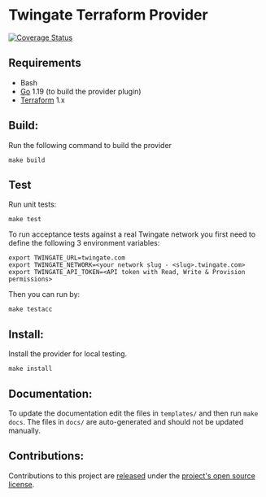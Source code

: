 
Twingate Terraform Provider
==================

[![Coverage Status](https://coveralls.io/repos/github/Twingate/terraform-provider-twingate/badge.svg?branch=main&t=rqgifB)](https://coveralls.io/github/Twingate/terraform-provider-twingate?branch=main)

Requirements
------------

-   Bash
-	[Go](https://golang.org/doc/install) 1.19 (to build the provider plugin)
-	[Terraform](https://www.terraform.io/downloads.html) 1.x

## Build: 

Run the following command to build the provider

```shell
make build
```

## Test

Run unit tests:
```shell
make test
```

To run acceptance tests against a real Twingate network you first need to define the following 3 environment variables:
```shell
export TWINGATE_URL=twingate.com 
export TWINGATE_NETWORK=<your network slug - <slug>.twingate.com>
export TWINGATE_API_TOKEN=<API token with Read, Write & Provision permissions>
```
Then you can run by:
```shell
make testacc
```




## Install:

Install the provider for local testing.

```shell
make install
```

## Documentation:

To update the documentation edit the files in `templates/` and then run `make docs`.  The files in `docs/` are auto-generated and should not be updated manually.

## Contributions:

Contributions to this project are [released](https://help.github.com/articles/github-terms-of-service/#6-contributions-under-repository-license) under the [project's open source license](LICENSE).
